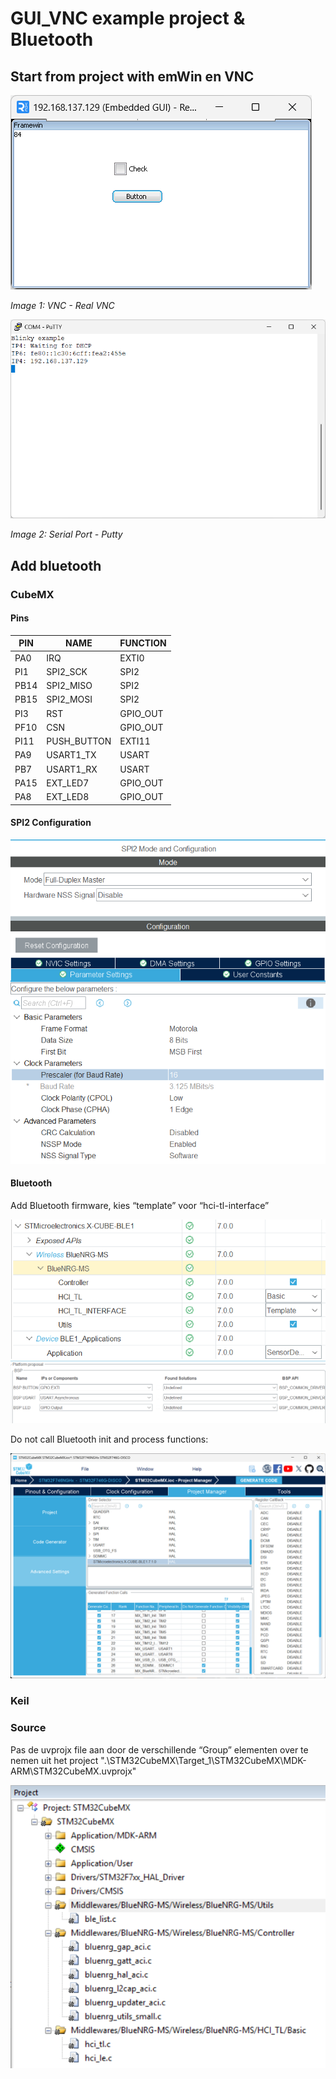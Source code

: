 # GUI_VNC example project & Bluetooth

## Start from project with emWin en VNC

![VNC - Real VNC](doc/VNC.png)

*Image 1: VNC - Real VNC*

![Serial Port](doc/serial_port.png)

*Image 2: Serial Port - Putty*

## Add bluetooth

### CubeMX

#### Pins

| PIN  | NAME        | FUNCTION |
|------|-------------|----------|
| PA0  | IRQ         | EXTI0    |
| PI1  | SPI2_SCK    | SPI2     |
| PB14 | SPI2_MISO   | SPI2     |
| PB15 | SPI2_MOSI   | SPI2     |
| PI3  | RST         | GPIO_OUT |
| PF10 | CSN         | GPIO_OUT |
| PI11 | PUSH_BUTTON | EXTI11   |
| PA9  | USART1_TX   | USART    |
| PB7  | USART1_RX   | USART    |
| PA15 | EXT_LED7    | GPIO_OUT |
| PA8  | EXT_LED8    | GPIO_OUT |

#### SPI2 Configuration

<img src="./media/image1.png" alt="A screenshot of a computer Description automatically generated" />

#### Bluetooth

Add Bluetooth firmware, kies “template” voor “hci-tl-interface”

<img src="./media/image2.png" alt="A screenshot of a computer Description automatically generated" />

<img src="./media/image3.png" alt="A screenshot of a computer Description automatically generated" />

Do not call Bluetooth init and process functions:

<img src="./media/image4.png" alt="A screenshot of a computer AI-generated content may be incorrect." />

### Keil

### Source

Pas de uvprojx file aan door de verschillende “Group” elementen over te
nemen uit het project ".\STM32CubeMX\Target_1\STM32CubeMX\MDK-ARM\STM32CubeMX.uvprojx"

<img src="./media/source.png" alt="A screenshot of a computer program Description automatically generated" />

